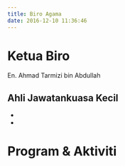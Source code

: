 ```yaml
---
title: Biro Agama
date: 2016-12-10 11:36:46
---
```

# Ketua Biro
En. Ahmad Tarmizi bin Abdullah
## Ahli Jawatankuasa Kecil
* 
* 

# Program & Aktiviti